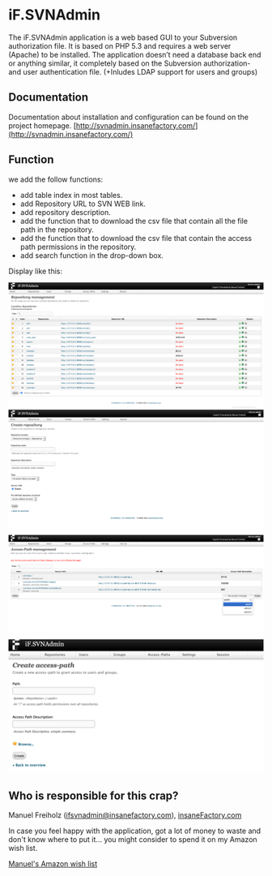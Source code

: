 iF.SVNAdmin
===========
The iF.SVNAdmin application is a web based GUI to your Subversion authorization 
file. It is based on PHP 5.3 and requires a web server (Apache) to be installed. 
The application doesn’t need a database back end or anything similar, it 
completely based on the Subversion authorization- and user authentication file. 
(+Inludes LDAP support for users and groups)


Documentation
-------------
Documentation about installation and configuration can be found on the project homepage.
[http://svnadmin.insanefactory.com/](http://svnadmin.insanefactory.com/)

Function
-------------

we add the follow functions:

- add table index in most tables.
- add Repository URL to SVN WEB link.
- add repository description.
- add the function that to download the csv file that contain all the file path in the repository. 
- add the function that to download the csv file that contain the access path permissions in the repository.
- add search function in the drop-down box.

Display like this:

![functions](./images/functions.png)
![repo_description](./images/repo_description.png)
![drop-down-box-search](./images/drop-down-box-search.png)
![access_path_descrption](./images/access_path_descrption.png)


Who is responsible for this crap?
---------------------------------
Manuel Freiholz (<ifsvnadmin@insanefactory.com>), [insaneFactory.com](http://www.insanefactory.com/)

In case you feel happy with the application, got a lot of money to waste and don't know where to put it... you might consider to spend it on my Amazon wish list.

[Manuel's Amazon wish list](http://www.amazon.de/registry/wishlist/JPUP61UZKHQ0)
